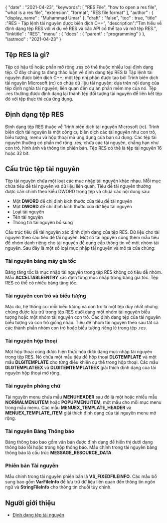 {
  "date" : "2021-04-23",
  "keywords": [ "RES File", "how to open a res file", "what is a res file", "extension", "format", "RES file format" ],
  "author" : {
    "display_name" : "Muhammad Umar"
},
  "draft" : "false",
  "toc" : true,
  "title" :"RES - Tập lệnh tài nguyên được biên dịch C++",
  "description":"Tìm hiểu về định dạng tệp RES với ví dụ về RES và các API có thể tạo và mở tệp RES.",
  "linktitle" : "RES",
  "menu" : {
    "docs" : {
      "parent" : "programming"
}
},
  "lastmod" : "2021-04-23"
}

## Tệp RES là gì?
Tệp có hậu tố hoặc phần mở rộng .res có thể thuộc nhiều loại định dạng tệp. Ở đây chúng ta đang thảo luận về định dạng tệp RES là Tập lệnh tài nguyên được biên dịch C++; một tệp nhị phân được tạo bởi Trình biên dịch tài nguyên Microsoft (rc) có chứa dữ liệu tài nguyên; dựa trên nội dung của tệp định nghĩa tài nguyên; liên quan đến dự án phần mềm mẹ của nó. Tệp .res thường được định dạng lại thành tệp đối tượng tài nguyên để liên kết tệp đó với tệp thực thi của ứng dụng.

## Định dạng tệp RES
Định dạng tệp RES thuộc về Trình biên dịch tài nguyên Microsoft (rc). Trình biên dịch tài nguyên là một công cụ biên dịch các tài nguyên như con trỏ, biểu tượng, menu và hộp thoại mà ứng dụng của bạn sử dụng. Các tệp tài nguyên thường có phần mở rộng .res; chứa các tài nguyên, chẳng hạn như con trỏ, hình ảnh và thông tin phiên bản. Tệp RES có thể là tệp tài nguyên 16 hoặc 32 bit.
## Cấu trúc tệp tài nguyên
Tệp tài nguyên chứa một loạt các mục nhập tài nguyên khác nhau. Mỗi mục chứa tiêu đề tài nguyên và dữ liệu liên quan. Tiêu đề tài nguyên thường được căn chỉnh theo kiểu DWORD trong tệp và chứa các nội dung sau:

- Một **DWORD** để chỉ định kích thước của tiêu đề tài nguyên
- Một **DWORD** để chỉ định kích thước của dữ liệu tài nguyên
- Loại tài nguyên
- Tên tài nguyên
- Thông tin tài nguyên bổ sung

Cấu trúc tiêu đề tài nguyên xác định định dạng của tệp RES. Dữ liệu cho tài nguyên theo sau tiêu đề tài nguyên. Một số tài nguyên cũng thêm mẫu tiêu đề nhóm dành riêng cho tài nguyên để cung cấp thông tin về một nhóm tài nguyên. Sau đây là một số loại mục nhập tài nguyên và mô tả của chúng:

### Tài nguyên bảng máy gia tốc
Bảng tăng tốc là mục nhập tài nguyên trong tệp RES không có tiêu đề nhóm. Mẫu **ACCELTABLEENTRY** xác định từng mục nhập trong bảng gia tốc. Tệp RES có thể có nhiều bảng tăng tốc.

### Tài nguyên con trỏ và biểu tượng
Mặc dù, hệ thống coi mỗi biểu tượng và con trỏ là một tệp duy nhất nhưng chúng được lưu trữ trong tệp RES dưới dạng một nhóm tài nguyên biểu tượng hoặc một nhóm tài nguyên con trỏ. Các định dạng tệp của tài nguyên biểu tượng và con trỏ giống nhau. Tiêu đề nhóm tài nguyên theo sau tất cả các thành phần nhóm con trỏ hoặc biểu tượng riêng lẻ trong tệp .res.

### Tài nguyên hộp thoại
Một hộp thoại cũng được hiện thực hóa dưới dạng mục nhập tài nguyên trong tệp RES. Nó chứa một mẫu tiêu đề hộp thoại **DLGTEMPLATE** và một mẫu **DLGITEMPLATE** cho từng điều khiển cụ thể trong hộp thoại. Các mẫu **DLGTEMPLATEEX** và **DLGITEMTEMPLATEEX** giải thích định dạng của tài nguyên hộp thoại mở rộng.

### Tài nguyên phông chữ
Tài nguyên menu chứa mẫu **MENUHEADER** sau đó là một hoặc nhiều mẫu **NORMALMENUITEM** hoặc **POPUPMENUITEM**, một mẫu cho mỗi mục menu trong mẫu menu. Các mẫu **MENUEX_TEMPLATE_HEADER** và **MENUEX_TEMPLATE_ITEM** giải thích định dạng của tài nguyên menu mở rộng.

### Tài nguyên Bảng Thông báo
Bảng thông báo bao gồm văn bản được định dạng để hiển thị dưới dạng thông báo lỗi hoặc trong hộp thông báo. Mẫu chính trong tài nguyên bảng thông báo là cấu trúc **MESSAGE_RESOURCE_DATA**.

### Phiên bản Tài nguyên
Mẫu chính trong tài nguyên phiên bản là **VS_FIXEDFILEINFO**. Các mẫu bổ sung bao gồm **VarFileInfo** để lưu trữ dữ liệu liên quan đến thông tin ngôn ngữ và **StringFileInfo** cho thông tin chuỗi tùy chỉnh.




## Người giới thiệu

* [Định dạng tệp tài nguyên](https://learn.microsoft.com/en-us/windows/win32/menurc/resource-file-formats)
 


 



